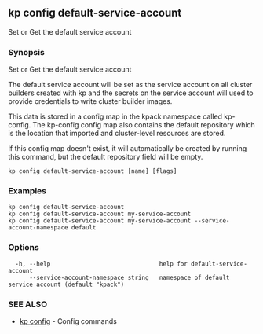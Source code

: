 ## kp config default-service-account

Set or Get the default service account

### Synopsis

Set or Get the default service account 

The default service account will be set as the service account on all cluster builders created with kp and the secrets on the service account will used to provide credentials to write cluster builder images.

This data is stored in a config map in the kpack namespace called kp-config. 
The kp-config config map also contains the default repository which is the location that imported and cluster-level resources are stored.

If this config map doesn't exist, it will automatically be created by running this command, but the default repository field will be empty.


```
kp config default-service-account [name] [flags]
```

### Examples

```
kp config default-service-account
kp config default-service-account my-service-account
kp config default-service-account my-service-account --service-account-namespace default
```

### Options

```
  -h, --help                               help for default-service-account
      --service-account-namespace string   namespace of default service account (default "kpack")
```

### SEE ALSO

* [kp config](kp_config.md)	 - Config commands

